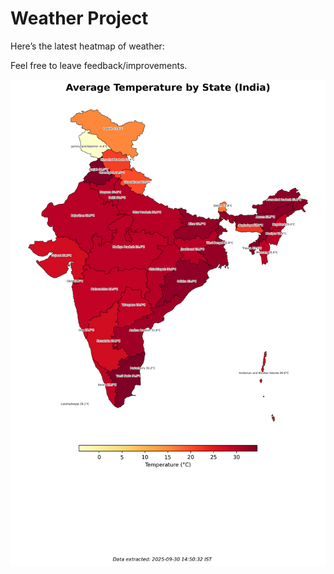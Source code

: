 # Weather Project

Here’s the latest heatmap of weather:

Feel free to leave feedback/improvements.

![India Heatmap](docs/assets/india_heatmap.png?v=DBA0E2)
